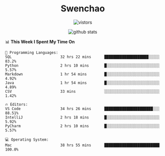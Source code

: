 <h1 align="center">Swenchao</h3>

<p align="center">
  <img src="https://visitor-badge.glitch.me/badge?page_id=Swenchao" alt="vistors" />
</p>

<p align="center">
  <img src="https://github-readme-stats.vercel.app/api?username=Swenchao&count_private=true&show_icons=true&theme=vue-dark&hide_title=true" alt="github stats" />
</p>

<!--START_SECTION:waka-->
📊 **This Week I Spent My Time On** 

```text
💬 Programming Languages: 
SQL                      32 hrs 22 mins      ████████████████████░░░░░   83.2% 
Python                   2 hrs 10 mins       █░░░░░░░░░░░░░░░░░░░░░░░░   5.57% 
Markdown                 1 hr 54 mins        █░░░░░░░░░░░░░░░░░░░░░░░░   4.92% 
Java                     1 hr 54 mins        █░░░░░░░░░░░░░░░░░░░░░░░░   4.89% 
CSV                      33 mins             ░░░░░░░░░░░░░░░░░░░░░░░░░   1.42%

🔥 Editors: 
VS Code                  34 hrs 26 mins      ██████████████████████░░░   88.51% 
IntelliJ                 2 hrs 18 mins       █░░░░░░░░░░░░░░░░░░░░░░░░   5.92% 
PyCharm                  2 hrs 10 mins       █░░░░░░░░░░░░░░░░░░░░░░░░   5.57%

💻 Operating System: 
Mac                      38 hrs 55 mins      █████████████████████████   100.0%

```


<!--END_SECTION:waka-->
